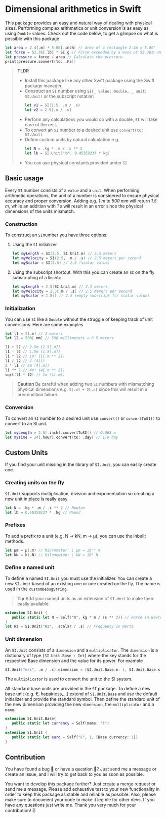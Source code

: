 # Dimensional arithmetics in Swift

This package provides an easy and natural way of dealing with physical sizes. Performing complex arithmetics or unit conversion is as easy as using ``Double`` values. Check out the code below, to get a glimpse on what is possible with this package.

```swift
let area = 2.4[.m] * 5.86[.inch] // Area of a rectangle 2.4m x 5.86"
let force = 52.36[.lb] * SI.g // Force exceeded by a mass of 52.36℔ under gravity
let pressure = force / area // Calculate the pressure.
print(pressure.convert(to: .Pa))
```

> **TLDR**  
> - Install this package like any other Swift package using the Swift package manager.
> - Construct an ``SI`` number using ``SI(_ value: Double, _ unit: SI.Unit)`` or the subscript notation
>   ```swift
>   let v1 = SI(2.5, .m / .s)
>   let v2 = 2.5[.m / .s]
>   ```
> - Perform any calculations you would do with a double, ``SI`` will take care of the rest.
> - To convert an ``SI`` number to a desired unit use ``convert(to: SI.Unit)``
> - Define custom units by natural calculation e.g.
>   ```swift
>   let N = .kg * .m / .s ** 2
>   let lb = SI.Unit("℔", 0.45359237 * kg) 
>   ```
> - You can use physical constants provided under ``SI``


## Basic usage

Every ``SI`` number consists of a ``value`` and a ``unit``. When performing arithmetic operations, the unit of a number is considered to ensure physical accuracy and proper conversion. Adding e.g. *1 m* to *500 mm* will return *1.5 m*, while an addition with *1 s* will result in an error since the physical dimensions of the units mismatch.

### Construction

To construct an ``SI``number you have three options:

1. Using the ``SI`` initializer
   ```swift
   let myLength = SI(2.5, SI.Unit.m) // 2.5 meters
   let myVelocity = SI(2.5, .m / .s) // 2.5 meters per second
   let myScalar = SI(2.5) // 2.5 (scalar value)
   ```
2. Using the subscript shortcut. With this you can create an ``SI`` on the fly subscripting of a ``Double``
   ```swift
   let myLength = 2.5[SI.Unit.m] // 2.5 meters
   let myVelocity = 2.5[.m / .s] // 2.5 meters per second
   let myScalar = 2.5[] // 2.5 (empty subscript for scalar value)
   ```

### Initialization

You can use ``SI`` like a ``Double`` without the struggle of keeping track of unit conversions. Here are some examples

```swift
let l1 = 2[.m] // 2 meters
let l2 = 500[.mm] // 500 millimeters = 0.5 meters

l1 + l2 // 2.5m (2.5[.m])
l1 - l2 // 1.5m (1.5[.m])
l1 * l2 // 1m² (1[.m ** 2])
l1 / l2 // 4 (4[])
2 * l1 // 4m (4[.m])
l1 ** 2 // 4m² (4[.m ** 2])
sqrt(l1 * l2) // 1m (1[.m])
```

> **Caution** Be careful when adding two ``SI`` numbers with mismatching physical dimensions e.g. ``1[.m] + 2[.s]`` since this will result in a precondition failure.

### Conversion

To convert an ``SI`` number to a desired unit use ``convert()`` or ``convertToSI()`` to convert to an SI unit.

```swift
let myLength = 2.5[.inch].convertToSI() // 0.063 m
let myTime = 24[.hour].convert(to: .day) // 1.0 day
```


## Custom Units

If you find your unit missing in the library of ``SI.Unit``, you can easily create one.

### Creating units on the fly

``SI.Unit`` supports multiplication, division and exponentiation so creating a new unit in place is really easy. 

```swift
let N = .kg * .m / .s ** 2 // Newton
let lb = 0.45359237 * .kg // Pound
```

### Prefixes

To add a prefix to a unit (e.g. N → kN, m → μ), you can use the inbuilt methods.
```swift
let μm = μ(.m) // Micrometer: 1 μm = 10⁻⁶ m
let kN = k(.N) // Kilonewton: 1 kN = 10³ N
```

### Define a named unit

To define a named ``SI.Unit`` you must use the initializer. You can create a new ``SI.Unit`` based of an existing one or one created on the fly. The name is used in the ``customDebugString``.

> **Tip** Add your named units as an extension of ``SI.Unit`` to make them easily available.

```swift
extension SI.Unit {
   public static let N = Self("N", kg * m / (s ** 2)) // Force in Newton
}
let Hz = SI.Unit("Hz", .scalar / .s) // Frequency in Hertz
```

### Unit dimension

An ``SI.Unit`` consists of a ``dimension`` and a ``multiplicator``. The ``dimension`` is a dictionary of type ``[SI.Unit.Base : Int]`` where the key stands for the respective Base dimension and the value for its power. For example
```swift
SI.Unit("m/s", .m / .s).dimension = [SI.Unit.Base.m: 1, SI.Unit.Base.s: -1]
```
The ``multiplicator`` is used to convert the unit to the SI system.

All standard base units are provided in the ``SI`` package. To define a new base unit (e.g. €, happiness,...) extend of ``SI.Unit.Base`` and use the default initializer and provide the standard symbol. Then define the standard unit of the new dimension providing the new ``dimension``, the ``multiplicator`` and a ``name``.
```swift
extension SI.Unit.Base{
   public static let currency = Self(name: "€")
}
extension SI.Unit {
   public static let euro = Self("€", 1, [Base.currency: 1])
}
```


## Contribution

You have found a bug 🐞 or have a question 🤔? Just send me a message or create an issue, and I will try to get back to you as soon as possible. 

You want to develop this package further? Just create a merge request or send me a message. Please add exhaustive test to your new functionality in order to keep this package as stable and reliable as possible. Also, please make sure to document your code to make it legible for other devs. If you have any questions just write me. Thank you very much for your contribution! ✌️
